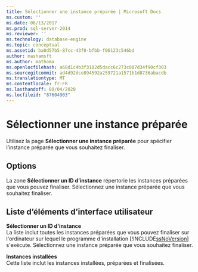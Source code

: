 ```yaml
---
title: Sélectionner une instance préparée | Microsoft Docs
ms.custom: ''
ms.date: 06/13/2017
ms.prod: sql-server-2014
ms.reviewer: ''
ms.technology: database-engine
ms.topic: conceptual
ms.assetid: ba0d57b5-87cc-43f0-bfbb-f06123c546bd
author: mashamsft
ms.author: mathoma
ms.openlocfilehash: a68d1c4b3f3102d5dacc6c273c007d34f90cf303
ms.sourcegitcommit: ad4d92dce894592a259721a1571b1d8736abacdb
ms.translationtype: MT
ms.contentlocale: fr-FR
ms.lasthandoff: 08/04/2020
ms.locfileid: "87604903"
---
```

# <a name="select-a-prepared-instance"></a>Sélectionner une instance préparée
  Utilisez la page **Sélectionner une instance préparée** pour spécifier l’instance préparée que vous souhaitez finaliser.  
  
## <a name="options"></a>Options  
 La zone **Sélectionner un ID d’instance** répertorie les instances préparées que vous pouvez finaliser. Sélectionnez une instance préparée que vous souhaitez finaliser.  
  
## <a name="ui-element-list"></a>Liste d’éléments d’interface utilisateur  
 **Sélectionner un ID d'instance**  
 La liste inclut toutes les instances préparées que vous pouvez finaliser sur l'ordinateur sur lequel le programme d'installation [!INCLUDE[ssNoVersion](../../includes/ssnoversion-md.md)] s'exécute. Sélectionnez une instance préparée que vous souhaitez finaliser.  
  
 **Instances installées**  
 Cette liste inclut les instances installées, préparées et finalisées.  
  
  
